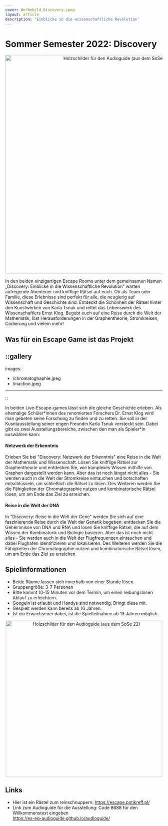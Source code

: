 ```yaml
---
cover: Werbebild_Discovery.jpeg
layout: article
description: 'Einblicke in die wissenschaftliche Revolution'
---
```


# Sommer Semester 2022: Discovery

<p align="center">
<img src="/Werbebild_Discovery.jpeg" alt="Holzschilder für den Audioguide (aus dem SoSe 22)" width="700px" height="auto">
</p>

In den beiden einzigartigen Escape Rooms unter dem gemeinsamen Namen „Discovery: Einblicke in die Wissenschaftliche Revolution” warten aufregende Abenteuer und knifflige Rätsel auf euch. Ob als Team oder Familie, diese Erlebnisse sind perfekt für alle, die neugierig auf Wissenschaft und Geschichte sind. Entdeckt die Schönheit der Rätsel hinter den Kunstwerken von Karla Tsnuk und rettet das Lebenswerk des Wissenschaftlers Ernst Klog. Begebt euch auf eine Reise durch die Welt der Mathematik, löst Herausforderungen in der Graphentheorie, Stromkreisen, Codierung und vielem mehr!

## Was für ein Escape Game ist das Projekt

::gallery
---
images:
  - /chromatoghaphie.jpeg
  - /inaction.jpeg
---
::

In beiden Live-Escape-games lässt sich die gleiche Geschichte erleben. Als ehemalige Schüler\*innen des renomierten Forschers Dr. Ernst Klog wird man gebeten seine Forschung zu finden und zu retten. Sie soll in der Kusntausstellung seiner engen Freundin Karla Tsnuk versteckt sein. Dabei gibt es zwei Ausstellungsbereiche, zwischen den man als Spieler\*in auswählen kann:

#### Netzwerk der Erkenntnis

Erleben Sie bei "Discovery: Netzwerk der Erkenntnis" eine Reise in die Welt der Mathematik und Wissenschaft. Lösen Sie knifflige Rätsel zur Graphentheorie und entdecken Sie, wie komplexes Wissen mithilfe von Graphen dargestellt werden kann. Aber das ist noch längst nicht alles - Sie werden auch in die Welt der Stromkreise eintauchen und botschaften entschlüsseln, um schließlich die Rätsel zu lösen. Des Weiteren werden Sie die Fähigkeiten der Chromatographie nutzen und kombinatorische Rätsel lösen, um am Ende das Ziel zu erreichen.

#### Reise in die Welt der DNA

In "Discovery: Reise in die Welt der Gene" werden Sie sich auf eine faszinierende Reise durch die Welt der Genetik begeben: entdecken Sie die Geheimnisse von DNA und RNA und lösen Sie knifflige Rätsel, die auf dem Wissen der Kombinatorik und Biologie basieren. Aber das ist noch nicht alles - Sie werden auch in die Welt der Flugfrequenzen eintauchen und dabei Flughafen identifizieren und lokalisieren. Des Weiteren werden Sie die Fähigkeiten der Chromatographie nutzen und kombinatorische Rätsel lösen, um am Ende das Ziel zu erreichen.

## Spielinformationen

* Beide Räume lassen sich innerhalb von einer Stunde lösen.
* Gruppengröße: 3-7 Personen
* Bitte kommt 10-15 Minuten vor dem Termin, um einen reibungslosen Ablauf zu erleichtern.
* Googeln ist erlaubt und Handys sind notwendig. Bringt diese mit.
* Gespielt werden kann bereits ab 16 Jahren.
* Ist ein Erwachsener dabei, ist die Spielteilnahme ab 13 Jahren möglich.

<p align="center">
<img src="/audioguide.jpeg" alt="Holzschilder für den Audioguide (aus dem SoSe 22)" width="500px" height="auto">
</p>

## Links

* Hier ist ein Rästel zum reinschnuppern: <https://escape.potikreff.pl/>
* Link zum Audioguide für die Ausstellung: Code 8688 für den Willkommenstext eingeben  
  <https://es-eg-audioguide.github.io/audioguide/>